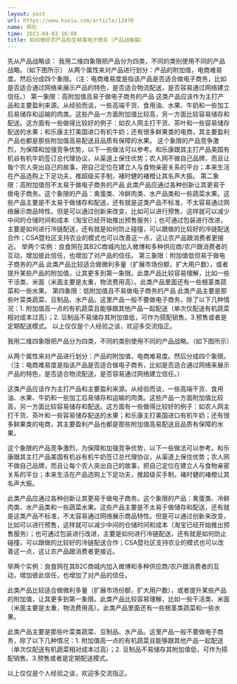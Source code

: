 ```yaml
---
layout: post
url: https://www.huxiu.com/article/12470
name: 郑伦
time: 2013-04-03 16:08
title: 如何做好农产品和生鲜类电子商务（产品战略篇）
---
```

先从产品战略谈： 我用二维四象限把产品分为四类，不同的类别使用不同的产品战略。（如下图所示） 从两个属性来对产品进行划分：产品的附加值，电商难易度。然后分成四个象限。（注：电商难易度是指该产品是否适合做电子商务，比如是否适合通过网络来展示产品的特色，是否适合物流配送，是否容易通过网络建立信任。） 第一象限：高附加值且易于做电子商务的产品 这类产品应该作为主打产品和主要盈利来源。从经验而谈，一些高端干货、食用油、水果、牛奶和一些加工后易储存和运输的肉类。这些产品一方面附加值比较高，另一方面比较容易储存和配送。这方面有一些做得比较好的例子：如农人网主打干货、茶叶和一些容易储存配送的水果；和乐康主打美国进口有机牛奶；还有很多鲜果类的电商，其主要盈利产品也都是那些附加值高易配送且品质有保障的水果。 这个象限的产品竞争激烈，为保障和加强竞争优势，以下一些做法可以参考。和乐康跟其主打产品美国有机谷有机牛奶签订总代理协议，从渠道上保住优势；农人网不做自己品牌，而且让每个农人突出自己的故事，把自己定位在建立人与食物亲密关系的平台；本来生活在产品选购上下足功夫，推超级买手制，褚时健的褚橙让其名声大振。 第二象限：高附加值但不太易于做电子商务的产品 此类产品应通过各种创新让其更易于做电子商务。这个象限的产品：禽蛋类、冷鲜肉类、水产品类和一些蔬菜水果。这些产品主要是不太易于做储存和配送，还有就是这类产品不标准，不太容易通过网络展示商品特性。但是可以通过创新来改变，比如可以进行预售，这样就可以减少中间的仓储时间和成本（淘宝已经开始推出预售服务）；也可通过包装进行改进，主要是如何进行冷链配送，还有就是如何防止碰撞，可以跟做的比较好的冷链配送合作；CSA暨社区支持农业的模式也可以改善这一点，这让农产品跟消费者更接近。 举两个实例：良食网在其B2C商城内加入微博和多种供应商/农户跟消费者的互动，增加彼此信任，也增加了对产品的信任。 第三象限：附加值低但易于做电子商务的产品 此类产品比较适合做微利多量（扩展市场份额，扩大用户数），或者提升某些产品的附加值，让其更多到第一象限。此类产品比较容易理解，比如一些干活类、米面（米面主要是太重，物流费用高）。此类产品里面还有一些根茎类蔬菜和一些水果。 第四象限：低附加值且不易做电子商务的产品 此类产品主要是那些叶菜类蔬菜、豆制品、水产品。这里产品一般不要做电子商务，除了以下几种情况：1. 附加值高一点的有机蔬菜且能够跟其他产品一起配送（单次仅配送有机蔬菜相对成本过高）；2. 豆制品不易储存其附加值低，可作为搭配销售。3.预售或者是定期配送模式。 以上仅仅是个人经验之谈，欢迎多交流指正。

我用二维四象限把产品分为四类，不同的类别使用不同的产品战略。（如下图所示）

从两个属性来对产品进行划分：产品的附加值，电商难易度。然后分成四个象限。（注：电商难易度是指该产品是否适合做电子商务，比如是否适合通过网络来展示产品的特色，是否适合物流配送，是否容易通过网络建立信任。）

这类产品应该作为主打产品和主要盈利来源。从经验而谈，一些高端干货、食用油、水果、牛奶和一些加工后易储存和运输的肉类。这些产品一方面附加值比较高，另一方面比较容易储存和配送。这方面有一些做得比较好的例子：如农人网主打干货、茶叶和一些容易储存配送的水果；和乐康主打美国进口有机牛奶；还有很多鲜果类的电商，其主要盈利产品也都是那些附加值高易配送且品质有保障的水果。

这个象限的产品竞争激烈，为保障和加强竞争优势，以下一些做法可以参考。和乐康跟其主打产品美国有机谷有机牛奶签订总代理协议，从渠道上保住优势；农人网不做自己品牌，而且让每个农人突出自己的故事，把自己定位在建立人与食物亲密关系的平台；本来生活在产品选购上下足功夫，推超级买手制，褚时健的褚橙让其名声大振。

此类产品应通过各种创新让其更易于做电子商务。这个象限的产品：禽蛋类、冷鲜肉类、水产品类和一些蔬菜水果。这些产品主要是不太易于做储存和配送，还有就是这类产品不标准，不太容易通过网络展示商品特性。但是可以通过创新来改变，比如可以进行预售，这样就可以减少中间的仓储时间和成本（淘宝已经开始推出预售服务）；也可通过包装进行改进，主要是如何进行冷链配送，还有就是如何防止碰撞，可以跟做的比较好的冷链配送合作；CSA暨社区支持农业的模式也可以改善这一点，这让农产品跟消费者更接近。

举两个实例：良食网在其B2C商城内加入微博和多种供应商/农户跟消费者的互动，增加彼此信任，也增加了对产品的信任。

此类产品比较适合做微利多量（扩展市场份额，扩大用户数），或者提升某些产品的附加值，让其更多到第一象限。此类产品比较容易理解，比如一些干活类、米面（米面主要是太重，物流费用高）。此类产品里面还有一些根茎类蔬菜和一些水果。

此类产品主要是那些叶菜类蔬菜、豆制品、水产品。这里产品一般不要做电子商务，除了以下几种情况：1. 附加值高一点的有机蔬菜且能够跟其他产品一起配送（单次仅配送有机蔬菜相对成本过高）；2. 豆制品不易储存其附加值低，可作为搭配销售。3.预售或者是定期配送模式。

以上仅仅是个人经验之谈，欢迎多交流指正。

